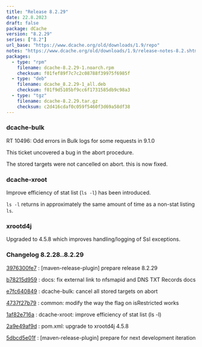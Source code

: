 ```yaml
---
title: "Release 8.2.29"
date: 22.8.2023
draft: false
package: dCache
version: "8.2.29"
series: ["8.2"]
url_base: "https://www.dcache.org/old/downloads/1.9/repo"
notes: "https://www.dcache.org/old/downloads/1.9/release-notes-8.2.shtml"
packages:
  - type: "rpm"
    filename: dcache-8.2.29-1.noarch.rpm
    checksum: f01fef89f7c7c2c08788f39975f6985f
  - type: "deb"
    filename: dcache_8.2.29-1_all.deb
    checksum: f01f9d5105bf9cc6f1731585db9c98a3
  - type: "tgz"
    filename: dcache-8.2.29.tar.gz
    checksum: c2d416cdaf0c059f5460f3d69a58df38
---
```


### dcache-bulk


RT 10496: Odd errors in Bulk logs for some requests in 9.1.0

This ticket uncovered a bug in the abort procedure.

The stored targets were not cancelled  on abort. this is now fixed.

### dcache-xroot

 Improve efficiency of stat list (`ls -l`) has been introduced.

`ls -l` returns in approximately the
same amount of time as a non-stat listing
`ls`.

### xrootd4j

Upgraded to 4.5.8 which improves handling/logging of Ssl exceptions. 



### Changelog 8.2.28..8.2.29

<!-- git log 8.2.28..8.2.29 -no-merges -format='[%h](https://github.com/dcache/dcache/commit/%H)%n:   %s%n' -->

[3976300fe7](https://github.com/dcache/dcache/commit/3976300fe7020ae0162b81238933c600c2d30cef)
:   [maven-release-plugin] prepare release 8.2.29

[b78215d959](https://github.com/dcache/dcache/commit/b78215d9597ca3b4a641df9ee4b2d27c429e1344)
:   docs: fix external link to nfsmapid and DNS TXT Records docs

[e7fc640849](https://github.com/dcache/dcache/commit/e7fc6408496b506a14fc0241c54e10312a3d0369)
:   dcache-bulk:  cancel all stored targets on abort

[4737f27b79](https://github.com/dcache/dcache/commit/4737f27b790324dcecfb85fb0ffbfe358b310ccd)
:   common:  modify the way the flag on isRestricted works

[1af82e716a](https://github.com/dcache/dcache/commit/1af82e716af8d57f4df3c1f3dd077d431b439577)
:   dcache-xroot:  improve efficiency of stat list (ls -l)

[2a9e49af9d](https://github.com/dcache/dcache/commit/2a9e49af9d4a92af5f04e1d28d1f0ca6f7b9ce02)
:   pom.xml:  upgrade to xrootd4j 4.5.8

[5dbcd5e01f](https://github.com/dcache/dcache/commit/5dbcd5e01f29ef52d20191b4ab6fc83b65f32cb4)
:   [maven-release-plugin] prepare for next development iteration

